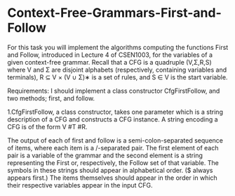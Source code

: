 # Context-Free-Grammars-First-and-Follow
For this task you will implement the algorithms computing the functions First and Follow, introduced in Lecture 4 of CSEN1003, for the variables of a given context-free grammar. Recall that a CFG is a quadruple (V,Σ,R,S) where V and Σ are disjoint alphabets (respectively, containing variables and terminals), R ⊆ V × (V ∪ Σ)∗ is a set of rules, and S ∈ V is the start variable.

Requirements:
I should implement a class constructor CfgFirstFollow, and two methods; first, and follow.

1.CfgFirstFollow, a class constructor, takes one parameter which is a string description of a CFG and constructs a CFG instance. A string encoding a CFG is of the form V #T #R.

The output of each of first and follow is a semi-colon-separated sequence of items, where each item is a /-separated pair. The first element of each pair is a variable of the grammar and the second element is a string representing the First or, respectively, the Follow set of that variable. The symbols in these strings should appear in alphabetical order. ($ always appears first.) The items themselves should appear in the order in which their respective variables appear in the input CFG.
